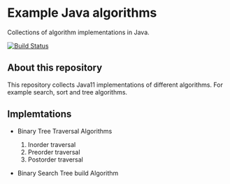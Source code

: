 # Example Java algorithms

Collections of algorithm implementations in Java. 

[![Build Status](https://travis-ci.org/tudvari/alg.svg?branch=master)](https://travis-ci.org/tudvari/alg)

## About this repository

This repository collects Java11 implementations of different algorithms. For example search, sort and tree algorithms.

## Implemtations

- Binary Tree Traversal Algorithms
  1. Inorder traversal
  2. Preorder traversal
  3. Postorder traversal

- Binary Search Tree build Algorithm

